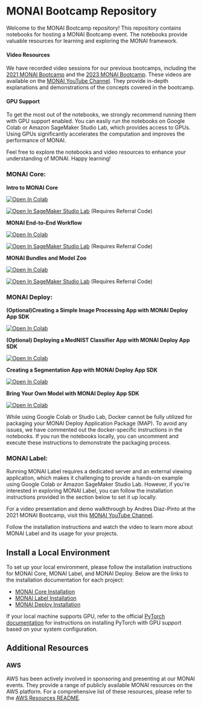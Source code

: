 # MONAI Bootcamp Repository

Welcome to the MONAI Bootcamp repository! This repository contains notebooks for hosting a MONAI Bootcamp event. The notebooks provide valuable resources for learning and exploring the MONAI framework.

#### Video Resources
We have recorded video sessions for our previous bootcamps, including the [2021 MONAI Bootcamp](https://www.youtube.com/playlist?list=PLtoSVSQ2XzyCobzE6NvwjNpITsQyPUtfs) and the [2023 MONAI Bootcamp](https://www.youtube.com/playlist?list=PLtoSVSQ2XzyAJAGzaHF0nUIkav0BnxhrJ). These videos are available on the [MONAI YouTube Channel](https://www.youtube.com/c/Project-MONAI). They provide in-depth explanations and demonstrations of the concepts covered in the bootcamp.

#### GPU Support 
To get the most out of the notebooks, we strongly recommend running them with GPU support enabled. You can easily run the notebooks on Google Colab or Amazon SageMaker Studio Lab, which provides access to GPUs. Using GPUs significantly accelerates the computation and improves the performance of MONAI.

Feel free to explore the notebooks and video resources to enhance your understanding of MONAI. Happy learning!

### MONAI Core:
**Intro to MONAI Core**

[![Open In Colab](https://colab.research.google.com/assets/colab-badge.svg)](https://colab.research.google.com/github/Project-MONAI/monai-bootcamp/blob/main/MONAICore/Intro%20to%20MONAI.ipynb)

[![Open In SageMaker Studio Lab](https://studiolab.sagemaker.aws/studiolab.svg)](https://studiolab.sagemaker.aws/import/github.com/Project-MONAI/monai-bootcamp/blob/main/MONAICore/Intro%20to%20MONAI.ipynb) (Requires Referral Code)

**MONAI End-to-End Workflow**

[![Open In Colab](https://colab.research.google.com/assets/colab-badge.svg)](https://colab.research.google.com/github/Project-MONAI/monai-bootcamp/blob/main/MONAICore/MONAI%20End-to-End%20Workflow.ipynb)

[![Open In SageMaker Studio Lab](https://studiolab.sagemaker.aws/studiolab.svg)](https://studiolab.sagemaker.aws/import/github.com/Project-MONAI/monai-bootcamp/blob/main/MONAICore/MONAI%20End-to-End%20Workflow.ipynb) (Requires Referral Code)

**MONAI Bundles and Model Zoo**

[![Open In Colab](https://colab.research.google.com/assets/colab-badge.svg)](https://colab.research.google.com/github/Project-MONAI/monai-bootcamp/blob/main/MONAICore/MONAI%20Bundle%20and%20MONAI%20Model%20Zoo.ipynb)

[![Open In SageMaker Studio Lab](https://studiolab.sagemaker.aws/studiolab.svg)](https://studiolab.sagemaker.aws/import/github.com/Project-MONAI/monai-bootcamp/blob/main/MONAICore/MONAI%20Bundle%20and%20MONAI%20Model%20Zoo.ipynb) (Requires Referral Code)

### MONAI Deploy:
**(Optional)Creating a Simple Image Processing App with MONAI Deploy App SDK**

[![Open In Colab](https://colab.research.google.com/assets/colab-badge.svg)](https://colab.research.google.com/github/Project-MONAI/monai-bootcamp/blob/main/MONAIDeploy/00_basic_operators.ipynb)

**(Optional) Deploying a MedNIST Classifier App with MONAI Deploy App SDK**

[![Open In Colab](https://colab.research.google.com/assets/colab-badge.svg)](https://colab.research.google.com/github/Project-MONAI/monai-bootcamp/blob/main/MONAIDeploy/00_mednist_app.ipynb)

**Creating a Segmentation App with MONAI Deploy App SDK**

[![Open In Colab](https://colab.research.google.com/assets/colab-badge.svg)](https://colab.research.google.com/github/Project-MONAI/monai-bootcamp/blob/main/MONAIDeploy/01_segmentation_app.ipynb)

**Bring Your Own Model with MONAI Deploy App SDK**

[![Open In Colab](https://colab.research.google.com/assets/colab-badge.svg)](https://colab.research.google.com/github/Project-MONAI/monai-bootcamp/blob/main/MONAIDeploy/02_byom_app.ipynb)

While using Google Colab or Studio Lab, Docker cannot be fully utilized for packaging your MONAI Deploy Application Package (MAP). To avoid any issues, we have commented out the docker-specific instructions in the notebooks. If you run the notebooks locally, you can uncomment and execute these instructions to demonstrate the packaging process.

### MONAI Label:
Running MONAI Label requires a dedicated server and an external viewing application, which makes it challenging to provide a hands-on example using Google Colab or Amazon SageMaker Studio Lab. However, if you're interested in exploring MONAI Label, you can follow the installation instructions provided in the section below to set it up locally.

For a video presentation and demo walkthrough by Andres Diaz-Pinto at the 2021 MONAI Bootcamp, visit this [MONAI YouTube Channel](https://www.youtube.com/watch?v=o8HipCgSZIw&list=PLtoSVSQ2XzyCobzE6NvwjNpITsQyPUtfs).

Follow the installation instructions and watch the video to learn more about MONAI Label and its usage for your projects.

## Install a Local Environment

To set up your local environment, please follow the installation instructions for MONAI Core, MONAI Label, and MONAI Deploy. Below are the links to the installation documentation for each project:

* [MONAI Core Installation](https://docs.monai.io/en/stable/installation.html)
* [MONAI Label Installation](https://docs.monai.io/projects/label/en/latest/installation.html)
* [MONAI Deploy Installation](https://docs.monai.io/projects/monai-deploy-app-sdk/en/latest/getting_started/installing_app_sdk.html)

If your local machine supports GPU, refer to the official [PyTorch documentation](https://pytorch.org/get-started/locally/) for instructions on installing PyTorch with GPU support based on your system configuration.

## Additional Resources

### AWS
AWS has been actively involved in sponsoring and presenting at our MONAI events. They provide a range of publicly available MONAI resources on the AWS platform. For a comprehensive list of these resources, please refer to the [AWS Resources README](https://github.com/Project-MONAI/monai-bootcamp/blob/main/aws_resources.md).
